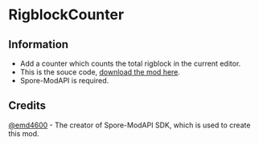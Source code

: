 # RigblockCounter

## Information
- Add a counter which counts the total rigblock in the current editor.
- This is the souce code, [download the mod here](https://github.com/Studumb/RigblockCounter/releases/tag/v0.1).
- Spore-ModAPI is required.

## Credits
[@emd4600](https://github.com/emd4600) - The creator of Spore-ModAPI SDK, which is used to create this mod.
